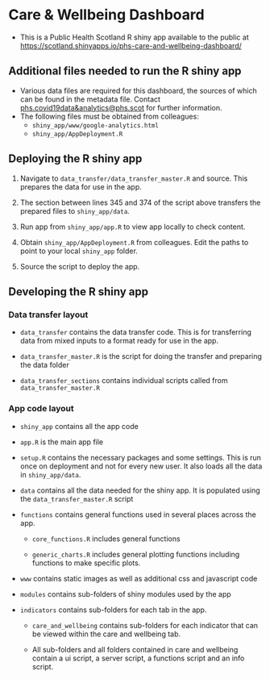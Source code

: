 # Care & Wellbeing Dashboard

-   This is a Public Health Scotland R shiny app available to the public at <https://scotland.shinyapps.io/phs-care-and-wellbeing-dashboard/>

## Additional files needed to run the R shiny app

-   Various data files are required for this dashboard, the sources of which can be found in the metadata file. Contact [phs.covid19data&analytics\@phs.scot](mailto:phs.covid19data&analytics@phs.scot) for further information.
-   The following files must be obtained from colleagues:
    -   `shiny_app/www/google-analytics.html`
    -   `shiny_app/AppDeployment.R`

## Deploying the R shiny app

1.  Navigate to `data_transfer/data_transfer_master.R` and source. This prepares the data for use in the app.

2.  The section between lines 345 and 374 of the script above transfers the prepared files to `shiny_app/data`.

3.  Run app from `shiny_app/app.R` to view app locally to check content.

4.  Obtain `shiny_app/AppDeployment.R` from colleagues. Edit the paths to point to your local `shiny_app` folder.

5.  Source the script to deploy the app.

## Developing the R shiny app

### Data transfer layout

-   `data_transfer` contains the data transfer code. This is for transferring data from mixed inputs to a format ready for use in the app.

-   `data_transfer_master.R` is the script for doing the transfer and preparing the data folder

-   `data_transfer_sections` contains individual scripts called from `data_transfer_master.R`

### App code layout

-   `shiny_app` contains all the app code

-   `app.R` is the main app file

-   `setup.R` contains the necessary packages and some settings. This is run once on deployment and not for every new user. It also loads all the data in `shiny_app/data`.

-   `data` contains all the data needed for the shiny app. It is populated using the `data_transfer_master.R` script

-   `functions` contains general functions used in several places across the app.

    -   `core_functions.R` includes general functions

    -   `generic_charts.R` includes general plotting functions including functions to make specific plots.

-   `www` contains static images as well as additional css and javascript code

-   `modules` contains sub-folders of shiny modules used by the app

-   `indicators` contains sub-folders for each tab in the app.

    -   `care_and_wellbeing` contains sub-folders for each indicator that can be viewed within the care and wellbeing tab.

    -   All sub-folders and all folders contained in care and wellbeing contain a ui script, a server script, a functions script and an info script.
